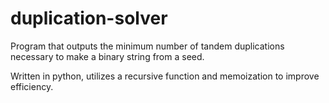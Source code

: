 # duplication-solver
Program that outputs the minimum number of tandem duplications necessary to make a binary string from a seed.


Written in python, utilizes a recursive function and memoization to improve efficiency.
